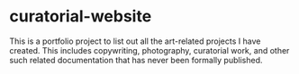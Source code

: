 # curatorial-website

This is a portfolio project to list out all the art-related projects I have created. This includes copywriting, photography, curatorial work, and other such related documentation that has never been formally published. 